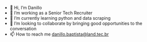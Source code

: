 - 👋 Hi, I’m Danillo 
- 👀 I’m working as a Senior Tech Recruiter
- 🌱 I’m currently learning python and data scraping
- 💞️ I’m looking to collaborate by bringing good opportunities to the conversation
- 📫 How to reach me danillo.baptista@land.tec.br

<!---
danillo-mbz/danillo-mbz is a ✨ special ✨ repository because its `README.md` (this file) appears on your GitHub profile.
You can click the Preview link to take a look at your changes.
--->
